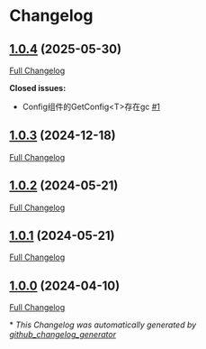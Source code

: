 # Changelog

## [1.0.4](https://github.com/GameFrameX/com.gameframex.unity.config/tree/1.0.4) (2025-05-30)

[Full Changelog](https://github.com/GameFrameX/com.gameframex.unity.config/compare/1.0.3...1.0.4)

**Closed issues:**

- Config组件的GetConfig\<T\>存在gc [\#1](https://github.com/GameFrameX/com.gameframex.unity.config/issues/1)

## [1.0.3](https://github.com/GameFrameX/com.gameframex.unity.config/tree/1.0.3) (2024-12-18)

[Full Changelog](https://github.com/GameFrameX/com.gameframex.unity.config/compare/1.0.2...1.0.3)

## [1.0.2](https://github.com/GameFrameX/com.gameframex.unity.config/tree/1.0.2) (2024-05-21)

[Full Changelog](https://github.com/GameFrameX/com.gameframex.unity.config/compare/1.0.1...1.0.2)

## [1.0.1](https://github.com/GameFrameX/com.gameframex.unity.config/tree/1.0.1) (2024-05-21)

[Full Changelog](https://github.com/GameFrameX/com.gameframex.unity.config/compare/1.0.0...1.0.1)

## [1.0.0](https://github.com/GameFrameX/com.gameframex.unity.config/tree/1.0.0) (2024-04-10)

[Full Changelog](https://github.com/GameFrameX/com.gameframex.unity.config/compare/8eb85e4e97b7d1f11f878462d8eb65a25cfc3297...1.0.0)



\* *This Changelog was automatically generated by [github_changelog_generator](https://github.com/github-changelog-generator/github-changelog-generator)*
